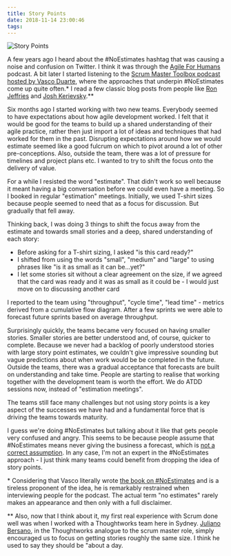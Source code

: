 ```yaml
---
title: Story Points
date: 2018-11-14 23:00:46
tags:
---
```


![Story Points](/images/story-points-v4.jpg)

A few years ago I heard about the #NoEstimates hashtag that was causing a noise and confusion on Twitter. I think it was through the [Agile For Humans](https://ryanripley.com/agile-for-humans/) podcast. A bit later I started listening to the [Scrum Master Toolbox podcast hosted by Vasco Duarte](https://scrum-master-toolbox.org/), where the approaches that underpin #NoEstimates come up quite often.\* I read a few classic blog posts from people like [Ron Jeffries](https://ronjeffries.com/xprog/articles/the-noestimates-movement/) and [Josh Kerievsky](https://www.industriallogic.com/blog/stop-using-story-points/).\*\*

Six months ago I started working with two new teams. Everybody seemed to have expectations about how agile development worked. I felt that it would be good for the teams to build up a shared understanding of their agile practice, rather then just import a lot of ideas and techniques that had worked for them in the past. Disrupting expectations around how we would estimate seemed like a good fulcrum on which to pivot around a lot of other pre-conceptions. Also, outside the team, there was a lot of pressure for timelines and project plans etc. I wanted to try to shift the focus onto the delivery of value.

For a while I resisted the word "estimate". That didn't work so well because it meant having a big conversation before we could even have a meeting. So I booked in regular "estimation" meetings. Initially, we used T-shirt sizes because people seemed to need that as a focus for discussion. But gradually that fell away.

Thinking back, I was doing 3 things to shift the focus away from the estimate and towards small stories and a deep, shared understanding of each story:

- Before asking for a T-shirt sizing, I asked "is this card ready?"
- I shifted from using the words "small", "medium" and "large" to using phrases like "is it as small as it can be...yet?"
- I let some stories sit without a clear agreement on the size, if we agreed that the card was ready and it was as small as it could be - I would just move on to discussing another card

I reported to the team using "throughput", "cycle time", "lead time" - metrics derived from a cumulative flow diagram. After a few sprints we were able to forecast future sprints based on average throughput.

Surprisingly quickly, the teams became very focused on having smaller stories. Smaller stories are better understood and, of course, quicker to complete. Because we never had a backlog of poorly understood stories with large story point estimates, we couldn't give impressive sounding but vague predictions about when work would be be completed in the future. Outside the teams, there was a gradual acceptance that forecasts are built on understanding and take time. People are starting to realise that working together with the development team is worth the effort. We do ATDD sessions now, instead of "estimation meetings".

The teams still face many challenges but not using story points is a key aspect of the successes we have had and a fundamental force that is driving the teams towards maturity.

I guess we're doing #NoEstimates but talking about it like that gets people very confused and angry. This seems to be because people assume that #NoEstimates means never giving the business a forecast, which is [not a correct assumption](https://ronjeffries.com/articles/015-jul/what-estimates-are-not/). In any case, I'm not an expert in the #NoEstimates approach - I just think many teams could benefit from dropping the idea of story points.

\* Considering that Vasco literally wrote [the book on #NoEstimates](https://www.goodreads.com/book/show/30650836-noestimates) and is a tireless proponent of the idea, he is remarkably restrained when interviewing people for the podcast. The actual term "no estimates" rarely makes an appearance and then only with a full disclaimer.

\*\* Also, now that I think about it, my first real experience with Scrum done well was when I worked with a Thoughtworks team here in Sydney. [Juliano Bersano](https://www.thoughtworks.com/insights/blog/using-points-not-point), in the Thoughtworks analogue to the scrum master role, simply encouraged us to focus on getting stories roughly the same size. I think he used to say they should be "about a day.

